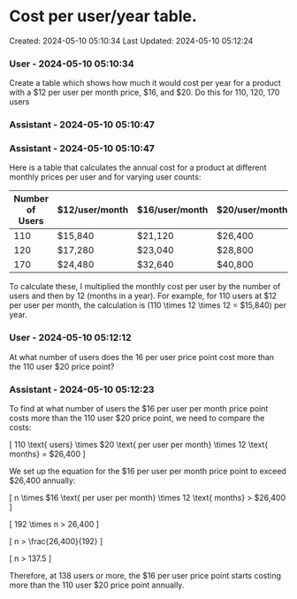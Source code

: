 # Cost per user/year table.

Created: 2024-05-10 05:10:34
Last Updated: 2024-05-10 05:12:24

### User - 2024-05-10 05:10:34

Create a table which shows how much it would cost per year for a product with a $12 per user per month price, $16, and $20. Do this for 110, 120, 170 users 

### Assistant - 2024-05-10 05:10:47



### Assistant - 2024-05-10 05:10:47

Here is a table that calculates the annual cost for a product at different monthly prices per user and for varying user counts:

| Number of Users | $12/user/month | $16/user/month | $20/user/month |
|-----------------|----------------|----------------|----------------|
| 110             | $15,840        | $21,120        | $26,400        |
| 120             | $17,280        | $23,040        | $28,800        |
| 170             | $24,480        | $32,640        | $40,800        |

To calculate these, I multiplied the monthly cost per user by the number of users and then by 12 (months in a year). For example, for 110 users at $12 per user per month, the calculation is \(110 \times 12 \times 12 = \$15,840\) per year.

### User - 2024-05-10 05:12:12

At what number of users does the 16 per user price point cost more than the 110 user $20 price point?

### Assistant - 2024-05-10 05:12:23

To find at what number of users the $16 per user per month price point costs more than the 110 user $20 price point, we need to compare the costs:

\[ 110 \text{ users} \times \$20 \text{ per user per month} \times 12 \text{ months} = \$26,400 \]

We set up the equation for the $16 per user per month price point to exceed $26,400 annually:

\[ n \times \$16 \text{ per user per month} \times 12 \text{ months} > \$26,400 \]

\[ 192 \times n > 26,400 \]

\[ n > \frac{26,400}{192} \]

\[ n > 137.5 \]

Therefore, at 138 users or more, the $16 per user price point starts costing more than the 110 user $20 price point annually.

